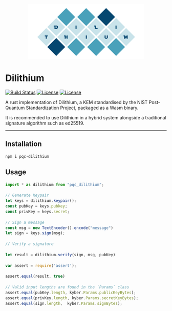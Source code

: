 <p align="center">
  <img src="https://github.com/Argyle-Software/dilithium/blob/master/dilithium.png"/>
</p>


# Dilithium
[![Build Status](https://github.com/Argyle-Software/dilithium/actions/workflows/kat.yml/badge.svg)](https://github.com/Argyle-Software/dilithium/actions)
[![License](https://img.shields.io/crates/l/pqc_dilithium)](https://github.com/Argyle-Software/dilithium/blob/master/LICENSE-MIT)
[![License](https://img.shields.io/crates/l/pqc_dilithium)](https://github.com/Argyle-Software/dilithium/blob/master/LICENSE-APACHE)

A rust implementation of Dilithium, a KEM standardised by the NIST Post-Quantum Standardization Project, packaged as a Wasm binary.

It is recommended to use Dilithium in a hybrid system alongside a traditional signature algorithm such as ed25519. 


---
## Installation

```shell
npm i pqc-dilithium
```

## Usage 

```js
import * as dilithium from "pqc_dilithium";

// Generate Keypair
let keys = dilithium.keypair();
const pubKey = keys.pubkey;
const privKey = keys.secret;

// Sign a message
const msg = new TextEncoder().encode("message")
let sign = keys.sign(msg);

// Verify a signature

let result = dilithium.verify(sign, msg, pubKey)

var assert = require('assert');

assert.equal(result, true)

// Valid input lengths are found in the `Params` class
assert.equal(pubKey.length, kyber.Params.publicKeyBytes);
assert.equal(privKey.length, kyber.Params.secretKeyBytes);
assert.equal(sign.length,  kyber.Params.signBytes);
```
